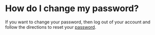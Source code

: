 # How do I change my password?

If you want to change your password, then log out of your account and follow the directions to reset your [password](https://discover.repositive.io/users/reset-password). 
